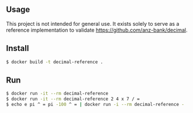 ## Usage

This project is not intended for general use. It exists solely to serve as a
reference implementation to validate https://github.com/anz-bank/decimal.

## Install

```bash
$ docker build -t decimal-reference .
```

## Run

```bash
$ docker run -it --rm decimal-reference
$ docker run -it --rm decimal-reference 2 4 x 7 / =
$ echo e pi ^ = pi -100 ^ = | docker run -i --rm decimal-reference -
```

